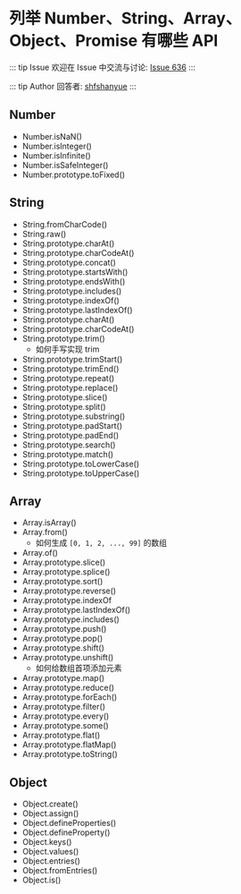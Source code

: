 # 列举 Number、String、Array、Object、Promise 有哪些 API



::: tip Issue 
 欢迎在 Issue 中交流与讨论: [Issue 636](https://github.com/shfshanyue/Daily-Question/issues/636) 
:::

::: tip Author 
回答者: [shfshanyue](https://github.com/shfshanyue) 
:::

## Number

+ Number.isNaN()
+ Number.isInteger()
+ Number.isInfinite()
+ Number.isSafeInteger()
+ Number.prototype.toFixed()

## String

+ String.fromCharCode()
+ String.raw()
+ String.prototype.charAt()
+ String.prototype.charCodeAt()
+ String.prototype.concat()
+ String.prototype.startsWith()
+ String.prototype.endsWith()
+ String.prototype.includes()
+ String.prototype.indexOf()
+ String.prototype.lastIndexOf()
+ String.prototype.charAt()
+ String.prototype.charCodeAt()
+ String.prototype.trim()
  + 如何手写实现 trim
+ String.prototype.trimStart()
+ String.prototype.trimEnd()
+ String.prototype.repeat()
+ String.prototype.replace()
+ String.prototype.slice()
+ String.prototype.split()
+ String.prototype.substring()
+ String.prototype.padStart()
+ String.prototype.padEnd()
+ String.prototype.search()
+ String.prototype.match()
+ String.prototype.toLowerCase()
+ String.prototype.toUpperCase()

## Array

+ Array.isArray()
+ Array.from()
  + 如何生成 `[0, 1, 2, ..., 99]` 的数组
+ Array.of()
+ Array.prototype.slice()
+ Array.prototype.splice()
+ Array.prototype.sort()
+ Array.prototype.reverse()
+ Array.prototype.indexOf
+ Array.prototype.lastIndexOf()
+ Array.prototype.includes()
+ Array.prototype.push()
+ Array.prototype.pop()
+ Array.prototype.shift()
+ Array.prototype.unshift()
  + 如何给数组首项添加元素
+ Array.prototype.map()
+ Array.prototype.reduce()
+ Array.prototype.forEach()
+ Array.prototype.filter()
+ Array.prototype.every()
+ Array.prototype.some()
+ Array.prototype.flat()
+ Array.prototype.flatMap()
+ Array.prototype.toString()

## Object

+ Object.create()
+ Object.assign()
+ Object.defineProperties()
+ Object.defineProperty()
+ Object.keys()
+ Object.values()
+ Object.entries()
+ Object.fromEntries()
+ Object.is()

